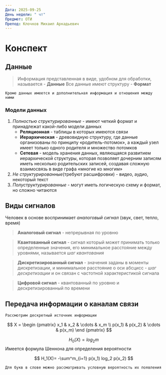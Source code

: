 ```yaml
---
Дата: 2025-09-25
День недели: " чт"
Предмет: ОТИ
Препод: Клочков Михаил Аркадьевич
---
```

# Конспект

## Данные

>Информация представленная в виде, удобном для обработки, называется  - **Данные**
>Все данные имеют структуру - **Формат**

`Кроме данных имеется и дополнительная информация и отношения между ними`

### Модели данных

1) *Полностью структурированные* -  имеют четкий формат и  принадлежат какой-либо модели данных
	- **Реляционная** - таблицы в которых имеются связи
	- **Иерархическая** - древовидную структуру, где данные организованы по принципу «родитель-потомок», а каждый узел имеет только одного родителя и множество потомков
	- **Сетевая** - модель хранения данных, являющаяся развитием иерархической структуры, которая позволяет дочерним записям иметь несколько родительских записей, создавая сложную взаимосвязь в виде графа «многие ко многим»
2) *Не структурированные*(требуют расшифровки) - видео, аудио, некоторый текст
3) *Полуструктурированные* - могут иметь логическую схему и формат, но сложно читаются

## Виды сигналов

Человек в основе воспринимает *аналоговый сигнал* (звук, свет, тепло, время)

>**Аналоговый сигнал** - непрерывная по уровню

>**Квантованный сигнал** - сигнал который может принимать только определенные значения, его минимальное расстояние между уровнями, называется *шаг квантования*

>**Дискретизированный сигнал** - значения заданы в моменты дискретизации, и минимальное расстояние о оси абсцисс - *шаг дескретизации* и он связан с частотной характеристикой сигнала

>**Цифровой сигнал** - квантованный по уровню и дескретизированный по времени


## Передача информации о каналам связи
`Рассмотрим дескретный источник информации`

$$
X = 
\begin {pmatrix}
x_1 & x_2 & \cdots & x_m \\
p(x_1) & p(x_2) & \cdots & p(x_m)
\end {pmatrix}
$$

$$
H_0(X) = log_2m
$$
Имеется формула Шеннона для определения вероятности

$$
H_1(X)= -\sum^m_{i=1} p(x_1) log_2 p(x_2)
$$

`Для букв в слове можно рассматривать условную вероятность их появления`
